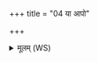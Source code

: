 +++
title = "04 या आपो"

+++
<details><summary>मूलम् (WS)</summary>

या आपो दिव्याः पयसा मदन्ति या अन्तरिक्ष उत पार्थिवा याः ।  
तासां त्वा सर्वासामपामभि षिञ्चामि वर्चसा ॥ ६ ॥
</details>